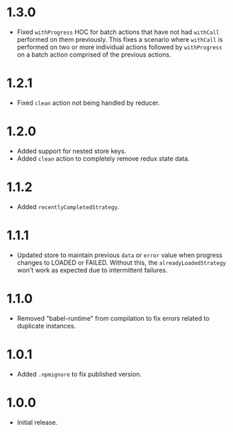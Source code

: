 # 1.3.0
- Fixed `withProgress` HOC for batch actions that have not had `withCall` performed on them
  previously.  This fixes a scenario where `withCall` is performed on two or more individual
  actions followed by `withProgress` on a batch action comprised of the previous actions.

# 1.2.1
- Fixed `clean` action not being handled by reducer.

# 1.2.0
- Added support for nested store keys.
- Added `clean` action to completely remove redux state data.

# 1.1.2
- Added `recentlyCompletedStrategy`.

# 1.1.1
- Updated store to maintain previous `data` or `error` value when progress changes to LOADED or
  FAILED.  Without this, the `alreadyLoadedStrategy` won't work as expected due to intermittent
  failures.

# 1.1.0
- Removed "babel-runtime" from compilation to fix errors related to duplicate instances.

# 1.0.1
- Added `.npmignore` to fix published version.

# 1.0.0
- Initial release.
